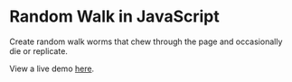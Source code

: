 # Random Walk in JavaScript

Create random walk worms that chew through the page and occasionally die or replicate.

View a live demo [here](https://jk5228.github.io/grid).
